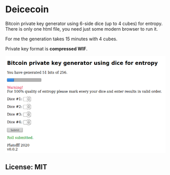 # Deicecoin
Bitcoin private key generator using 6-side dice (up to 4 cubes) for entropy. There is only one html file, you need just some modern browser to run it.

For me the generation takes 15 minutes with 4 cubes.

Private key format is **compressed WIF**.

![](screenshot.png)

## License: MIT